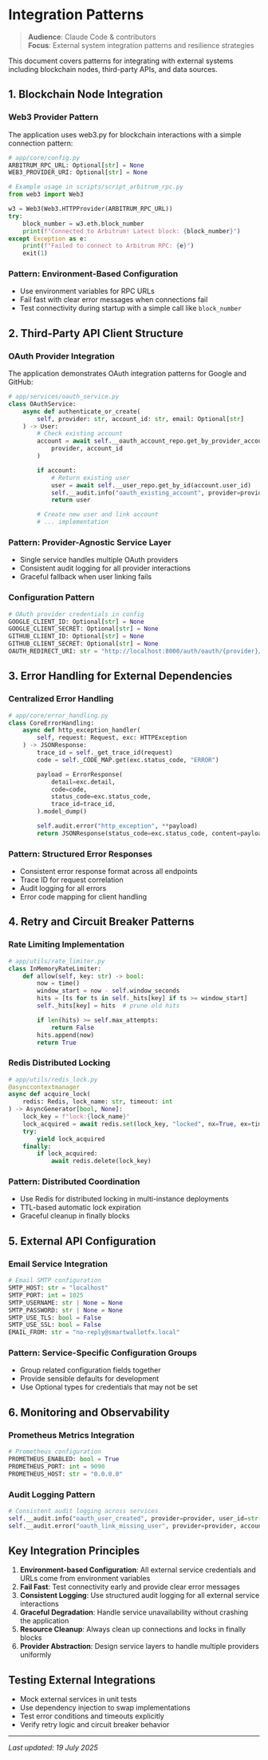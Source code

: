 # Integration Patterns

> **Audience**: Claude Code & contributors  
> **Focus**: External system integration patterns and resilience strategies

This document covers patterns for integrating with external systems including blockchain nodes, third-party APIs, and data sources.

## 1. Blockchain Node Integration

### Web3 Provider Pattern

The application uses web3.py for blockchain interactions with a simple connection pattern:

```python
# app/core/config.py
ARBITRUM_RPC_URL: Optional[str] = None
WEB3_PROVIDER_URI: Optional[str] = None

# Example usage in scripts/script_arbitrum_rpc.py
from web3 import Web3

w3 = Web3(Web3.HTTPProvider(ARBITRUM_RPC_URL))
try:
    block_number = w3.eth.block_number
    print(f"Connected to Arbitrum! Latest block: {block_number}")
except Exception as e:
    print(f"Failed to connect to Arbitrum RPC: {e}")
    exit(1)
```

### Pattern: Environment-Based Configuration

- Use environment variables for RPC URLs
- Fail fast with clear error messages when connections fail
- Test connectivity during startup with a simple call like `block_number`

## 2. Third-Party API Client Structure

### OAuth Provider Integration

The application demonstrates OAuth integration patterns for Google and GitHub:

```python
# app/services/oauth_service.py
class OAuthService:
    async def authenticate_or_create(
        self, provider: str, account_id: str, email: Optional[str]
    ) -> User:
        # Check existing account
        account = await self.__oauth_account_repo.get_by_provider_account(
            provider, account_id
        )

        if account:
            # Return existing user
            user = await self.__user_repo.get_by_id(account.user_id)
            self.__audit.info("oauth_existing_account", provider=provider)
            return user

        # Create new user and link account
        # ... implementation
```

### Pattern: Provider-Agnostic Service Layer

- Single service handles multiple OAuth providers
- Consistent audit logging for all provider interactions
- Graceful fallback when user linking fails

### Configuration Pattern

```python
# OAuth provider credentials in config
GOOGLE_CLIENT_ID: Optional[str] = None
GOOGLE_CLIENT_SECRET: Optional[str] = None
GITHUB_CLIENT_ID: Optional[str] = None
GITHUB_CLIENT_SECRET: Optional[str] = None
OAUTH_REDIRECT_URI: str = "http://localhost:8000/auth/oauth/{provider}/callback"
```

## 3. Error Handling for External Dependencies

### Centralized Error Handling

```python
# app/core/error_handling.py
class CoreErrorHandling:
    async def http_exception_handler(
        self, request: Request, exc: HTTPException
    ) -> JSONResponse:
        trace_id = self._get_trace_id(request)
        code = self._CODE_MAP.get(exc.status_code, "ERROR")

        payload = ErrorResponse(
            detail=exc.detail,
            code=code,
            status_code=exc.status_code,
            trace_id=trace_id,
        ).model_dump()

        self.audit.error("http_exception", **payload)
        return JSONResponse(status_code=exc.status_code, content=payload)
```

### Pattern: Structured Error Responses

- Consistent error response format across all endpoints
- Trace ID for request correlation
- Audit logging for all errors
- Error code mapping for client handling

## 4. Retry and Circuit Breaker Patterns

### Rate Limiting Implementation

```python
# app/utils/rate_limiter.py
class InMemoryRateLimiter:
    def allow(self, key: str) -> bool:
        now = time()
        window_start = now - self.window_seconds
        hits = [ts for ts in self._hits[key] if ts >= window_start]
        self._hits[key] = hits  # prune old hits

        if len(hits) >= self.max_attempts:
            return False
        hits.append(now)
        return True
```

### Redis Distributed Locking

```python
# app/utils/redis_lock.py
@asynccontextmanager
async def acquire_lock(
    redis: Redis, lock_name: str, timeout: int
) -> AsyncGenerator[bool, None]:
    lock_key = f"lock:{lock_name}"
    lock_acquired = await redis.set(lock_key, "locked", nx=True, ex=timeout)
    try:
        yield lock_acquired
    finally:
        if lock_acquired:
            await redis.delete(lock_key)
```

### Pattern: Distributed Coordination

- Use Redis for distributed locking in multi-instance deployments
- TTL-based automatic lock expiration
- Graceful cleanup in finally blocks

## 5. External API Configuration

### Email Service Integration

```python
# Email SMTP configuration
SMTP_HOST: str = "localhost"
SMTP_PORT: int = 1025
SMTP_USERNAME: str | None = None
SMTP_PASSWORD: str | None = None
SMTP_USE_TLS: bool = False
SMTP_USE_SSL: bool = False
EMAIL_FROM: str = "no-reply@smartwalletfx.local"
```

### Pattern: Service-Specific Configuration Groups

- Group related configuration fields together
- Provide sensible defaults for development
- Use Optional types for credentials that may not be set

## 6. Monitoring and Observability

### Prometheus Metrics Integration

```python
# Prometheus configuration
PROMETHEUS_ENABLED: bool = True
PROMETHEUS_PORT: int = 9090
PROMETHEUS_HOST: str = "0.0.0.0"
```

### Audit Logging Pattern

```python
# Consistent audit logging across services
self.__audit.info("oauth_user_created", provider=provider, user_id=str(user.id))
self.__audit.error("oauth_link_missing_user", provider=provider, account_id=account_id)
```

## Key Integration Principles

1. **Environment-based Configuration**: All external service credentials and URLs come from environment variables
2. **Fail Fast**: Test connectivity early and provide clear error messages
3. **Consistent Logging**: Use structured audit logging for all external service interactions
4. **Graceful Degradation**: Handle service unavailability without crashing the application
5. **Resource Cleanup**: Always clean up connections and locks in finally blocks
6. **Provider Abstraction**: Design service layers to handle multiple providers uniformly

## Testing External Integrations

- Mock external services in unit tests
- Use dependency injection to swap implementations
- Test error conditions and timeouts explicitly
- Verify retry logic and circuit breaker behavior

---

_Last updated: 19 July 2025_
